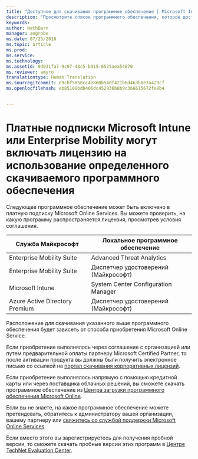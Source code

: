 ```yaml
---
title: "Доступное для скачивания программное обеспечение | Microsoft Intune"
description: "Просмотрите список программного обеспечения, которое доступно для скачивания с помощью вашей подписки Intune или EMS."
keywords: 
author: NathBarn
manager: angrobe
ms.date: 07/25/2016
ms.topic: article
ms.prod: 
ms.service: 
ms.technology: 
ms.assetid: 9d031fa7-9c07-48c5-b915-6525aea54870
ms.reviewer: amyro
translationtype: Human Translation
ms.sourcegitcommit: e9cbf5858cc4e860b540f421b6d463b8e7a429cf
ms.openlocfilehash: eb85109bdb406dc452936b8b9c366615672fe8b4


---
```


# Платные подписки Microsoft Intune или Enterprise Mobility могут включать лицензию на использование определенного скачиваемого программного обеспечения

Следующее программное обеспечение может быть включено в платную подписку Microsoft Online Services.  Вы можете проверить, на какую программу распространяется лицензия, просмотрев условия соглашения.

| **Служба Майкрософт**    | **Локальное программное обеспечение**           |
| ------------- |-------------|
|Enterprise Mobility Suite |    Advanced Threat Analytics |
|Enterprise Mobility Suite |    Диспетчер удостоверений (Майкрософт) |
|Microsoft Intune | System Center Configuration Manager |
|Azure Active Directory Premium |   Диспетчер удостоверений (Майкрософт) |

Расположение для скачивания указанного выше программного обеспечения будет зависеть от способа приобретения Microsoft Online Service.

Если приобретение выполнялось через соглашение с организацией или путем предварительной оплаты партнеру Microsoft Certified Partner, то после активации продукта вы должны были получить электронное письмо со ссылкой на [портал скачивания корпоративных лицензий](https://www.microsoft.com/Licensing/servicecenter/default.aspx).

Если приобретение выполнялось напрямую с помощью кредитной карты или через поставщика облачных решений, вы сможете скачать программное обеспечение из [Центра загрузки программного обеспечения Microsoft Online](https://www.microsoft.com/online/downloads/HomeRealmDiscovery.aspx).

Если вы не знаете, на какое программное обеспечение можете претендовать, обратитесь к администратору вашей организации, вашему партнеру или [свяжитесь со службой поддержки Microsoft Online Services](https://technet.microsoft.com/en-us/dn932057.aspx).

Если вместо этого вы зарегистрируетесь для получения пробной версии, то сможете скачать пробные версии этих программ в [Центре TechNet Evaluation Center](https://www.microsoft.com/evalcenter/try).



<!--HONumber=Jul16_HO4-->


